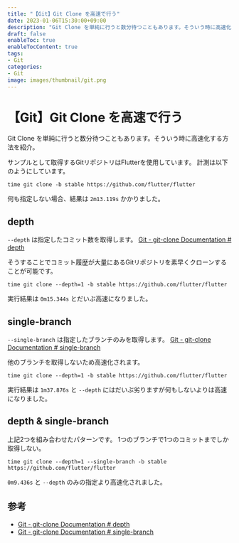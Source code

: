```yaml
---
title: "【Git】Git Clone を高速で行う"
date: 2023-01-06T15:30:00+09:00
description: "Git Clone を単純に行うと数分待つこともあります。そういう時に高速化する方法を紹介。"
draft: false
enableToc: true
enableTocContent: true
tags: 
- Git
categories: 
- Git
image: images/thumbnail/git.png
---
```


# 【Git】Git Clone を高速で行う
Git Clone を単純に行うと数分待つこともあります。そういう時に高速化する方法を紹介。

サンプルとして取得するGitリポジトリはFlutterを使用しています。
計測は以下のようにしています。
```
time git clone -b stable https://github.com/flutter/flutter
```
何も指定しない場合、結果は `2m13.119s` かかりました。

## depth
`--depth` は指定したコミット数を取得します。
<a href="https://git-scm.com/docs/git-clone#Documentation/git-clone.txt---depthltdepthgt" target="_blank" rel="nofollow noopener">Git - git-clone Documentation # depth</a>

そうすることでコミット履歴が大量にあるGitリポジトリを素早くクローンすることが可能です。

```
time git clone --depth=1 -b stable https://github.com/flutter/flutter
```

実行結果は `0m15.344s` とだいぶ高速になりました。

## single-branch
`--single-branch` は指定したブランチのみを取得します。
<a href="https://git-scm.com/docs/git-clone#Documentation/git-clone.txt---no-single-branch" target="_blank" rel="nofollow noopener">Git - git-clone Documentation # single-branch</a>

他のブランチを取得しないため高速化されます。

```
time git clone --depth=1 -b stable https://github.com/flutter/flutter
```

実行結果は `1m37.876s` と `--depth` にはだいぶ劣りますが何もしないよりは高速になりました。

## depth & single-branch
上記2つを組み合わせたパターンです。
1つのブランチで1つのコミットまでしか取得しない。

```
time git clone --depth=1 --single-branch -b stable https://github.com/flutter/flutter
```

`0m9.436s` と `--depth` のみの指定より高速化されました。

## 参考
* <a href="https://git-scm.com/docs/git-clone#Documentation/git-clone.txt---depthltdepthgt" target="_blank" rel="nofollow noopener">Git - git-clone Documentation # depth</a>
* <a href="https://git-scm.com/docs/git-clone#Documentation/git-clone.txt---no-single-branch" target="_blank" rel="nofollow noopener">Git - git-clone Documentation # single-branch</a>
